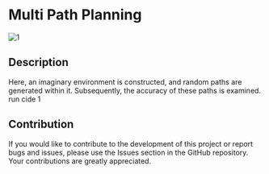 # Multi Path Planning
![1](https://github.com/abbasfadavi/Multi-Path-Planning/assets/89520501/f28e90c8-7861-457c-8618-f8b39e394d34)

## Description
Here, an imaginary environment is constructed, and random paths are generated within it. Subsequently, the accuracy of these paths is examined.
run cide 1


## Contribution
If you would like to contribute to the development of this project or report bugs and issues, please use the Issues section in the GitHub repository. Your contributions are greatly appreciated.




